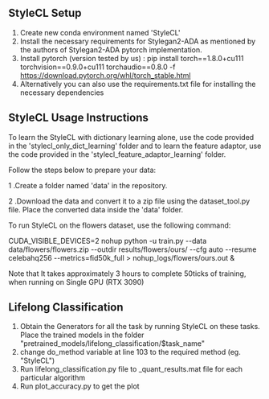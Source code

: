 ## StyleCL Setup
1) Create new conda environment named 'StyleCL'
2) Install the necessary requirements for Stylegan2-ADA as mentioned by the authors of Stylegan2-ADA pytorch implementation.
3) Install pytorch (version tested by us) : pip install torch==1.8.0+cu111 torchvision==0.9.0+cu111 torchaudio==0.8.0 -f https://download.pytorch.org/whl/torch_stable.html
4) Alternatively you can also use the requirements.txt file for installing the necessary dependencies

## StyleCL Usage Instructions
To learn the StyleCL with dictionary learning alone, use the code provided in the 'stylecl_only_dict_learning' folder and to learn the feature adaptor, use the code provided in the 'stylecl_feature_adaptor_learning' folder.

Follow the steps below to prepare your data:

1 .Create a folder named 'data' in the repository.

2 .Download the data and convert it to a zip file using the dataset_tool.py file. Place the converted data inside the 'data' folder.

To run StyleCL on the flowers dataset, use the following command:


CUDA_VISIBLE_DEVICES=2 nohup python -u train.py --data data/flowers/flowers.zip --outdir results/flowers/ours/ --cfg auto --resume celebahq256 --metrics=fid50k_full > nohup_logs/flowers/ours.out &

Note that It takes approximately 3 hours to complete 50ticks of training, when running on Single GPU (RTX 3090)

## Lifelong Classification
1. Obtain the Generators for all the task by running StyleCL on these tasks. Place the trained models in the folder "pretrained_models/lifelong_classification/$task_name"
2. change do_method variable at line 103 to the required method (eg. "StyleCL")
4. Run lifelong_classification.py file to _quant_results.mat file for each particular algorithm
5. Run plot_accuracy.py to get the plot